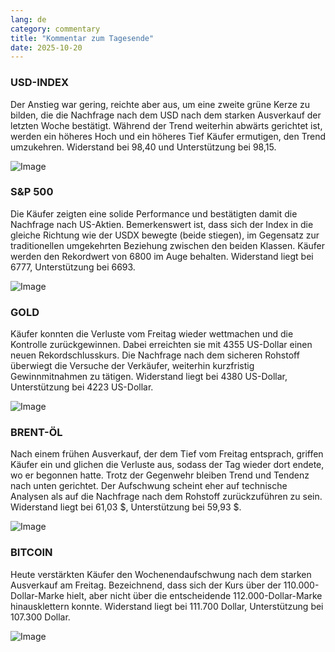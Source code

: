 ```yaml
---
lang: de
category: commentary
title: "Kommentar zum Tagesende"
date: 2025-10-20
---
```


### USD-INDEX

Der Anstieg war gering, reichte aber aus, um eine zweite grüne Kerze zu bilden, die die Nachfrage nach dem USD nach dem starken Ausverkauf der letzten Woche bestätigt. Während der Trend weiterhin abwärts gerichtet ist, werden ein höheres Hoch und ein höheres Tief Käufer ermutigen, den Trend umzukehren. Widerstand bei 98,40 und Unterstützung bei 98,15.

![Image](https://markleighedu.github.io/img/Oct-2025/20-Oct-2025/usdindex.jpg)

### S&P 500

Die Käufer zeigten eine solide Performance und bestätigten damit die Nachfrage nach US-Aktien. Bemerkenswert ist, dass sich der Index in die gleiche Richtung wie der USDX bewegte (beide stiegen), im Gegensatz zur traditionellen umgekehrten Beziehung zwischen den beiden Klassen. Käufer werden den Rekordwert von 6800 im Auge behalten. Widerstand liegt bei 6777, Unterstützung bei 6693.

![Image](https://markleighedu.github.io/img/Oct-2025/20-Oct-2025/sp500.jpg)

### GOLD

Käufer konnten die Verluste vom Freitag wieder wettmachen und die Kontrolle zurückgewinnen. Dabei erreichten sie mit 4355 US-Dollar einen neuen Rekordschlusskurs. Die Nachfrage nach dem sicheren Rohstoff überwiegt die Versuche der Verkäufer, weiterhin kurzfristig Gewinnmitnahmen zu tätigen. Widerstand liegt bei 4380 US-Dollar, Unterstützung bei 4223 US-Dollar.

![Image](https://markleighedu.github.io/img/Oct-2025/20-Oct-2025/gold.jpg)

### BRENT-ÖL

Nach einem frühen Ausverkauf, der dem Tief vom Freitag entsprach, griffen Käufer ein und glichen die Verluste aus, sodass der Tag wieder dort endete, wo er begonnen hatte. Trotz der Gegenwehr bleiben Trend und Tendenz nach unten gerichtet. Der Aufschwung scheint eher auf technische Analysen als auf die Nachfrage nach dem Rohstoff zurückzuführen zu sein. Widerstand liegt bei 61,03 $, Unterstützung bei 59,93 $.

![Image](https://markleighedu.github.io/img/Oct-2025/20-Oct-2025/brentoil.jpg)

### BITCOIN

Heute verstärkten Käufer den Wochenendaufschwung nach dem starken Ausverkauf am Freitag. Bezeichnend, dass sich der Kurs über der 110.000-Dollar-Marke hielt, aber nicht über die entscheidende 112.000-Dollar-Marke hinausklettern konnte. Widerstand liegt bei 111.700 Dollar, Unterstützung bei 107.300 Dollar.

![Image](https://markleighedu.github.io/img/Oct-2025/20-Oct-2025/bitcoin.jpg)

